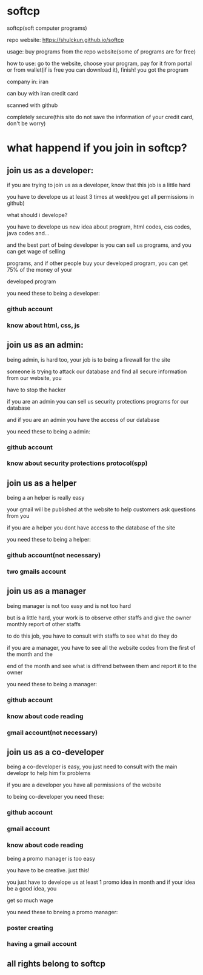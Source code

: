 # softcp

softcp(soft computer programs)

repo website: https://shulckun.github.io/softcp

usage: buy programs from the repo website(some of programs are for free)

how to use: go to the website, choose your program, pay for it from portal or from wallet(if is free you can download it), finish! you got the program

company in: iran

can buy with iran credit card

scanned with github

completely secure(this site do not save the information of your credit card, don't be worry)

# what happend if you join in softcp?

## join us as a developer:

if you are trying to join us as a developer, know that this job is a little hard

you have to develope us at least 3 times at week(you get all permissions in github)

what should i develope?

you have to develope us new idea about program, html codes, css codes, java codes and...

and the best part of being developer is you can sell us programs, and you can get wage of selling 

programs, and if other people buy your developed program, you can get 75% of the money of your 

developed program

you need these to being a developer:

### github account

### know about html, css, js

## join us as an admin:

being admin, is hard too, your job is to being a firewall for the site

someone is trying to attack our database and find all secure information from our website, you 

have to stop the hacker

if you are an admin you can sell us security protections programs for our database

and if you are an admin you have the access of our database

you need these to being a admin:

### github account

### know about security protections protocol(spp)

## join us as a helper

being a an helper is really easy

your gmail will be published at the website to help customers ask questions from you

if you are a helper you dont have access to the database of the site

you need these to being a helper:

### github account(not necessary)
### two gmails account

## join us as a manager

being manager is not too easy and is not too hard

but is a little hard, your work is to observe other staffs and give the owner monthly report of other staffs

to do this job, you have to consult with staffs to see what do they do

if you are a manager, you have to see all the website codes from the first of the month and the 

end of the month and see what is diffrend between them and report it to the owner

you need these to being a manager: 

### github account
### know about code reading
### gmail account(not necessary)

## join us as a co-developer

being a co-developer is easy, you just need to consult with the main developr to help him fix problems

if you are a developer you have all permissions of the website

to being co-developer you need these:

### github account
### gmail account
### know about code reading

being a promo manager is too easy

you have to be creative. just this!

you just have to develope us at least 1 promo idea in month and if your idea be a good idea, you 

get so much wage

you need these to bneing a promo manager:

### poster creating
### having a gmail account

##                            all rights belong to softcp